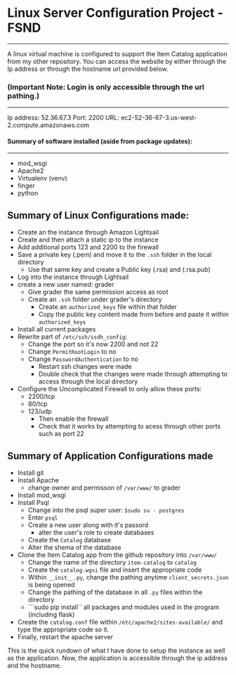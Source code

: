 # Linux Server Configuration Project - FSND

***

A linux virtual machine is configured to support the Item Catalog application from my other repository. You can access the website by either through the Ip address or through the hostname url provided below.

### (Important Note: Login is only accessible through the url pathing.)
***
 Ip address: 52.36.67.3
 Port: 2200
 URL: ec2-52-36-67-3.us-west-2.compute.amazonaws.com

#### Summary of software installed (aside from package updates):
___
* mod_wsgi
* Apache2 
* Virtualenv (venv)
* finger
* python

Summary of Linux Configurations made:
---
* Create an the instance through Amazon Lightsail
* Create and then attach a static ip to the instance
* Add additional ports 123 and 2200 to the firewall
* Save a private key (.pem) and move it to the ```.ssh``` folder in the local directory
    * Use that same key and create a Public key (.rsa) and (.rsa.pub)
* Log into the instance through Lightsail
* create a new user named: grader
    * Give grader the same permission access as root
    * Create an ```.ssh``` folder under grader's directory
        * Create an ```authorized_keys``` file within that folder
        * Copy the public key content made from before and paste it within ```authorized_keys```
* Install all current packages 
* Rewrite part of ```/etc/ssh/ssdh_config```:
    *  Change the port so it's now 2200 and not 22
    * Change ```PermitRootLogin``` to no
    * Change ```PasswordAuthentication``` to no
        * Restart ssh changes were made
        * Double check that the changes were made through attempting to access through the local directory
* Configure the Uncomplicated Firewall to only allow these ports:
    * 2200/tcp
    * 80/tcp
    * 123/udp
        * Then enable the firewall
        * Check that it works by attempting to acess through other ports such as port 22

Summary of Application Configurations made
---
* Install git
* Install Apache
    * change owner and permisson of ```/var/www/``` to grader
* Install mod_wsgi
* Install Psql
    *  Change into the psql super user: ```$sudo su - postgres```
    *  Enter ```psql```
    *  Create a new user along with it's passord
        *  alter the user's role to create databases
    *  Create the ```Catalog``` database
    *  Alter the shema of the database
* Clone the Item Catalog app from the github repository into ```/var/www/```
    *  Change the name of the directory ```item-catalog``` to ```catalog```
    *  Create the ```catalog.wgsi``` file and insert the appropriate code
    *  Within ```__init__.py```, change the pathing anytime ```client_secrets.json``` is being opened
    *  Change the pathing of the database in all ```.py``` files within the directory
    *  ```sudo pip install`` all packages and modules used in the program (including flask)
* Create the ```catalog.conf``` file within ```/etc/apache2/sites-available/``` and type the appropriate code so it.
* Finally, restart the apache server

This is the quick rundown of what I have done to setup the instance as well as the application. Now, the application is accessible through the ip address and the hostname.